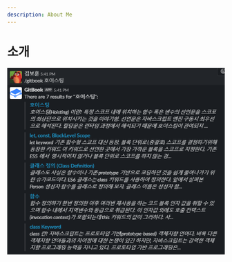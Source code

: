 ```yaml
---
description: About Me
---
```


# 소개

![&#xC774;&#xB7F0; &#xC6A9;&#xB3C4;&#xAC00; !?!](.gitbook/assets/image%20%2836%29.png)

